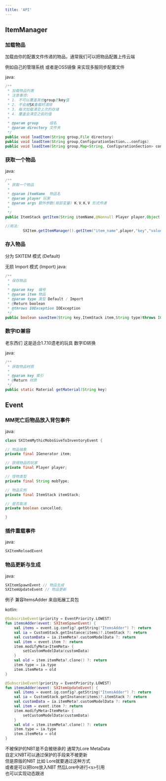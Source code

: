 ```yaml
---
title: 'API'
---
```


## ItemManager
  
### 加载物品

加载由你的配置文件传递的物品，通常我们可以把物品配置上传云端

例如自己的管理系统 或者是OSS镜像 来实现多服同步配置文件

java: 
```java
/**
 * 加载物品列表
 * 注意事项:
 * 1. 不可以覆盖其他group的key值
 * 2. 不会被SX重载时清除
 * 3. 每次加载清空上次的存储
 * 4. 覆盖会清空之前的值
 *
 * @param group     组名
 * @param directory 文件夹
 */
public void loadItem(String group,File directory)
public void loadItem(String group,ConfigurationSection...configs)
public void loadItem(String group,Map<String, ConfigurationSection> configs)
```

### 获取一个物品
java:
```java
/**
 * 获取一个物品
 *
 * @param itemName  物品名
 * @param player 玩家
 * @param args 额外参数(局部变量) K,V,K,V 形式传递
 *
 */
public ItemStack getItem(String itemName,@Nonnull Player player,Object...args)

//用法:
        SXItem.getItemManager().getItem("item_name",player,"key","value")
```

### 存入物品
分为 SXITEM 模式 (Default)

无损 Import 模式 (Import)
java:
```java
/**
 * 保存物品
 *
 * @param key  编号
 * @param item 物品
 * @param type 类型 Default / Import
 * @Return boolean
 * @throws IOException IOException
 */
public boolean saveItem(String key,ItemStack item,String type)throws IOException
```

### 数字ID兼容

老东西们 这是适合1.7.10遗老的玩具
数字ID转换

java:
``` java
/**
 * 获取物品材质
 *
 * @param key 索引
 * @Return 材质
 */
public static Material getMaterial(String key)
```

## Event

### MM死亡后物品放入背包事件
java:
``` java
class SXItemMythicMobsGiveToInventoryEvent {

// 物品抽象
private final IGenerator item;

// 获得物品的玩家
private final Player player;

// 怪物类型
private final String mobType;

// 物品实例
private final ItemStack itemStack;

// 是否取消
private boolean cancelled;

}
```

### 插件重载事件
java:

``` java
SXItemReloadEvent
```

### 物品更新与生成
java:

``` java
SXItemSpawnEvent // 物品生成
SXItemUpdateEvent // 物品更新
```
例子 兼容ItemsAdder 来自拓展工具包

kotlin:
```kotlin
@SubscribeEvent(priority = EventPriority.LOWEST)
fun itemsAdder(event: SXItemSpawnEvent) {
    val items = event.ig.config?.getString("ItemsAdder") ?: return
    val ia = CustomStack.getInstance(items)?.itemStack ?: return
    val customData = ia.itemMeta?.customModelData ?: return
    val item = event.item ?: return
    item.modifyMeta<ItemMeta> {
        setCustomModelData(customData)
    }
    val old = item.itemMeta?.clone() ?: return
    item.type = ia.type
    item.itemMeta = old
}

@SubscribeEvent(priority = EventPriority.LOWEST)
fun itemsAdder(event: SXItemUpdateEvent) {
    val items = event.ig.config?.getString("ItemsAdder") ?: return
    val ia = CustomStack.getInstance(items)?.itemStack ?: return
    val customData = ia.itemMeta?.customModelData ?: return
    val item = event.item ?: return
    item.modifyMeta<ItemMeta> {
        setCustomModelData(customData)
    }
    val old = item.itemMeta?.clone() ?: return
    item.type = ia.type
    item.itemMeta = old
}
```

不被保护的NBT是不会被继承的 通常为Lore MetaData  
自定义NBT可以通过保护的手段来不被更新  
但是原版的NBT 比如 Lore就要通过这种方式  
或者是可以把lore放入NBT 然后Lore中进行\<s>引用  
也可以实现动态跟进  